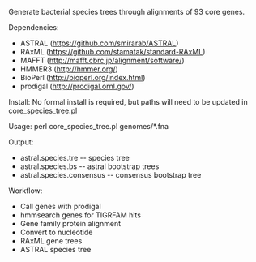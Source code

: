 Generate bacterial species trees through alignments of 93 core genes.

Dependencies:
* ASTRAL (https://github.com/smirarab/ASTRAL)
* RAxML (https://github.com/stamatak/standard-RAxML)
* MAFFT (http://mafft.cbrc.jp/alignment/software/)
* HMMER3 (http://hmmer.org/)
* BioPerl (http://bioperl.org/index.html)
* prodigal (http://prodigal.ornl.gov/)

Install:
No formal install is required, but paths will need to be updated in core_species_tree.pl

Usage:
perl core_species_tree.pl genomes/*.fna

Output:
* astral.species.tre -- species tree
* astral.species.bs -- astral bootstrap trees
* astral.species.consensus -- consensus bootstrap tree

Workflow:
* Call genes with prodigal
* hmmsearch genes for TIGRFAM hits
* Gene family protein alignment
* Convert to nucleotide
* RAxML gene trees
* ASTRAL species tree